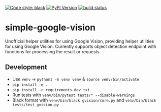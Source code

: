 [![Code style: black](https://img.shields.io/badge/code%20style-black-000000.svg)](https://github.com/ambv/black)
[![PyPI Version](https://img.shields.io/pypi/v/simple-google-vision.svg)](https://pypi.org/project/simple-google-vision/)
[![build status](http://img.shields.io/travis/robmarkcole/simple-google-vision/master.svg?style=flat)](https://travis-ci.com/robmarkcole/simple-google-vision)

# simple-google-vision
Unofficial helper utilities for using Google Vision, providing helper utilities for using Google Vision. Currently supports object detection endpoint with functions for processing the result or requests.

## Development
* Use `venv` -> `python3 -m venv venv` & `source venv/bin/activate`
* `pip install -e .`
* `pip install -r requirements-dev.txt`
* Run tests with `venv/bin/pytest tests/* --disable-warnings`
* Black format with `venv/bin/black gvision/core.py` and `venv/bin/black tests/test_gvision.py`